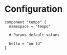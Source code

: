# Configuration

```hcl
component "tempo" {
  namespace = "tempo"

  # Params default values

  hello = "world"
}
```
